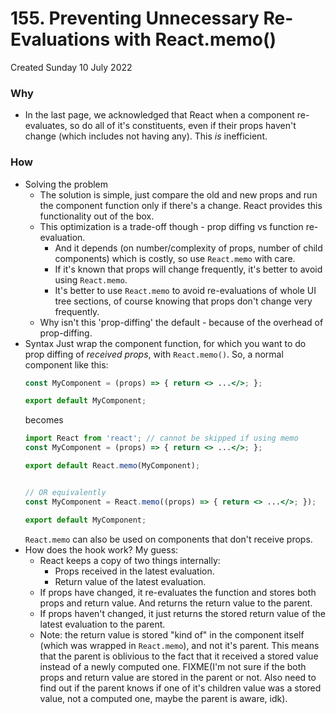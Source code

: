 # 155. Preventing Unnecessary Re-Evaluations with React.memo()
Created Sunday 10 July 2022

### Why
- In the last page, we acknowledged that React when a component re-evaluates, so do all of it's constituents, even if their props haven't change (which includes not having any). This *is* inefficient.

### How
- Solving the problem
	- The solution is simple, just compare the old and new props and run the component function only if there's a change. React provides this functionality out of the box.
	- This optimization is a trade-off though - prop diffing vs function re-evaluation. 
		- And it depends (on number/complexity of props, number of child components) which is costly, so use `React.memo` with care.
		- If it's known that props will change frequently, it's better to avoid using `React.memo`.
		- It's better to use `React.memo` to avoid re-evaluations of whole UI tree sections, of course knowing that props don't change very frequently.
	- Why isn't this 'prop-diffing' the default - because of the overhead of prop-diffing.
- Syntax
	Just wrap the component function, for which you want to do prop diffing of *received props*, with `React.memo()`. So, a normal component like this:
	```jsx
	const MyComponent = (props) => { return <> ...</>; };
	
	export default MyComponent;
	```
	becomes
	```jsx
	import React from 'react'; // cannot be skipped if using memo
	const MyComponent = (props) => { return <> ...</>; };
	
	export default React.memo(MyComponent);
	
	
	// OR equivalently
	const MyComponent = React.memo((props) => { return <> ...</>; });
	
	export default MyComponent;
	```
	`React.memo` can also be used on components that don't receive props.
- How does the hook work? My guess:
	- React keeps a copy of two things internally:
		- Props received in the latest evaluation.
		- Return value of the latest evaluation.
	- If props have changed, it re-evaluates the function and stores both props and return value. And returns the return value to the parent.
	- If props haven't changed, it just returns the stored return value of the latest evaluation to the parent.
	- Note: the return value is stored "kind of" in the component itself (which was wrapped in `React.memo`), and not it's parent. This means that the parent is oblivious to the fact that it received a stored value instead of a newly computed one. FIXME(I'm not sure if the both props and return value are stored in the parent or not. Also need to find out if the parent knows if one of it's children value was a stored value, not a computed one, maybe the parent is aware, idk). 
